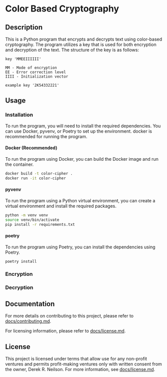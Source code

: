 # Color Based Cryptography

## Description

This is a Python program that encrypts and decrypts text using color-based cryptography. The program utilizes a key that is used for both encryption and decryption of the text. The structure of the key is as follows:

```Pseudo code
key 'MMEEIIIIII'

MM - Mode of encryption
EE - Error correction level
IIII - Initialization vector

example key '2K54332221'
```

## Usage

### Installation

To run the program, you will need to install the required dependencies. You can use Docker, pyvenv, or Poetry to set up the environment. docker is recommended for running the program.

#### Docker (Recommended)

To run the program using Docker, you can build the Docker image and run the container.

```bash
docker build -t color-cipher .
docker run -it color-cipher
```

#### pyvenv

To run the program using a Python virtual environment, you can create a virtual environment and install the required packages.

```bash
python -m venv venv
source venv/bin/activate
pip install -r requirements.txt
```

#### poetry

To run the program using Poetry, you can install the dependencies using Poetry.

```bash
poetry install
```

### Encryption

### Decryption

## Documentation

For more details on contributing to this project, please refer to [docs/contributing.md](docs/contributing.md).

For licensing information, please refer to [docs/license.md](docs/license.md).

## License

This project is licensed under terms that allow use for any non-profit ventures and permits profit-making ventures only with written consent from the owner, Derek R. Neilson. For more information, see [docs/license.md](docs/license.md).

